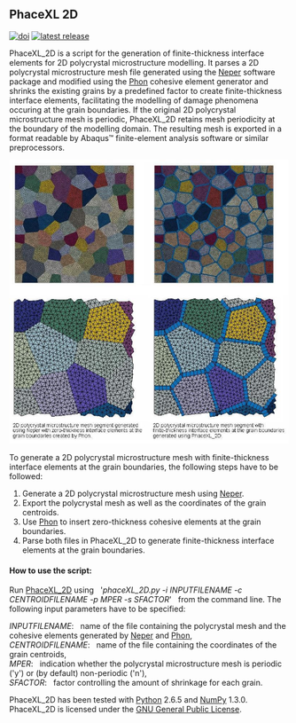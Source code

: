 ## PhaceXL 2D

[![doi](https://img.shields.io/badge/doi-10.5281%2Fzenodo.825846-blue.svg)](http://doi.org/10.5281/zenodo.825846)
[![latest release](https://img.shields.io/github/release/Mote3D/PhaceXL_2D.svg)](http://github.com/Mote3D/PhaceXL_2D/releases/tag/v1.1)

PhaceXL_2D is a script for the generation of finite-thickness interface elements for 2D polycrystal microstructure modelling. It parses a 2D polycrystal microstructure mesh file generated using the [Neper](http://neper.sourceforge.net/) software package and modified using the [Phon](http://github.com/KristofferC/Phon) cohesive element generator and shrinks the existing grains by a predefined factor to create finite-thickness interface elements, facilitating the modelling of damage phenomena occuring at the grain boundaries. If the original 2D polycrystal microstructure mesh is periodic, PhaceXL_2D retains mesh periodicity at the boundary of the modelling domain. The resulting mesh is exported in a format readable by Abaqus&#8482; finite-element analysis software or similar preprocessors.

![Exemplary 2D polycrystal mesh segment](docs/example.jpg "Exemplary 2D polycrystal mesh segment with finite-thickness interface elements at grain boundaries")

To generate a 2D polycrystal microstructure mesh with finite-thickness interface elements at the grain boundaries, the following steps have to be followed:

1. Generate a 2D polycrystal microstructure mesh using [Neper](http://neper.sourceforge.net/).
2. Export the polycrystal mesh as well as the coordinates of the grain centroids.
3. Use [Phon](http://github.com/KristofferC/Phon) to insert zero-thickness cohesive elements at the grain boundaries.
4. Parse both files in PhaceXL_2D to generate finite-thickness interface elements at the grain boundaries.

#### How to use the script:

Run [PhaceXL_2D](main/phaceXL_2D.py) using &nbsp; '*phaceXL_2D.py -i INPUTFILENAME -c CENTROIDFILENAME -p MPER -s SFACTOR*' &nbsp; from the command line. The following input parameters have to be specified:

 *INPUTFILENAME*: &nbsp; name of the file containing the polycrystal mesh and the cohesive elements generated by [Neper](http://neper.sourceforge.net/) and [Phon](http://github.com/KristofferC/Phon),  
 *CENTROIDFILENAME*: &nbsp; name of the file containing the coordinates of the grain centroids,  
 *MPER*:             &nbsp; indication whether the polycrystal microstructure mesh is periodic ('y') or (by default) non-periodic ('n'),  
 *SFACTOR*:          &nbsp; factor controlling the amount of shrinkage for each grain.  

PhaceXL_2D has been tested with [Python](http://www.python.org/downloads/) 2.6.5 and [NumPy](http://www.scipy.org/scipylib/download.html) 1.3.0. PhaceXL_2D is licensed under the [GNU General Public License](https://github.com/Mote3D/PhaceXL_2D/blob/master/LICENSE).
